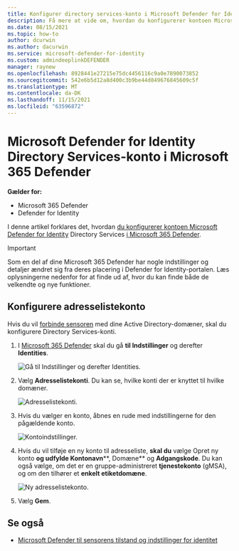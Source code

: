 ```yaml
---
title: Konfigurer directory services-konto i Microsoft Defender for Identity
description: Få mere at vide om, hvordan du konfigurerer kontoen Microsoft Defender for Identity Directory Services i Microsoft 365 Defender
ms.date: 08/15/2021
ms.topic: how-to
author: dcurwin
ms.author: dacurwin
ms.service: microsoft-defender-for-identity
ms.custom: admindeeplinkDEFENDER
manager: raynew
ms.openlocfilehash: 8928441e27215e75dc4456116c9a0e7890073852
ms.sourcegitcommit: 542e6b5d12a8d400c3b9be44d849676845609c5f
ms.translationtype: MT
ms.contentlocale: da-DK
ms.lasthandoff: 11/15/2021
ms.locfileid: "63596872"
---
```

# <a name="microsoft-defender-for-identity-directory-services-account-in-microsoft-365-defender"></a>Microsoft Defender for Identity Directory Services-konto i Microsoft 365 Defender

**Gælder for:**

- Microsoft 365 Defender
- Defender for Identity

I denne artikel forklares det, hvordan [du konfigurerer kontoen Microsoft Defender for Identity](/defender-for-identity) Directory Services [i Microsoft 365 Defender](/microsoft-365/security/defender/overview-security-center).

>[!IMPORTANT]
>Som en del af dine Microsoft 365 Defender har nogle indstillinger og detaljer ændret sig fra deres placering i Defender for Identity-portalen. Læs oplysningerne nedenfor for at finde ud af, hvor du kan finde både de velkendte og nye funktioner.

## <a name="configure-directory-services-account"></a>Konfigurere adresselistekonto

Hvis du vil [forbinde sensoren](sensor-health.md#add-a-sensor) med dine Active Directory-domæner, skal du konfigurere Directory Services-konti.

1. I <a href="https://go.microsoft.com/fwlink/p/?linkid=2077139" target="_blank">Microsoft 365 Defender</a> skal du gå **til Indstillinger** og derefter **Identities**.

    ![Gå til Indstillinger og derefter Identities.](../../media/defender-identity/settings-identities.png)

1. Vælg **Adresselistekonti**. Du kan se, hvilke konti der er knyttet til hvilke domæner.

    ![Adresselistekonti.](../../media/defender-identity/directory-service-accounts.png)

1. Hvis du vælger en konto, åbnes en rude med indstillingerne for den pågældende konto.

    ![Kontoindstillinger.](../../media/defender-identity/account-settings.png)

1. Hvis du vil tilføje en ny konto til adresseliste, **skal du** vælge Opret ny konto **og udfylde Kontonavn****, Domæne** og **Adgangskode**. Du kan også vælge, om det er en gruppe-administreret **tjenestekonto** (gMSA), og om den tilhører et **enkelt etiketdomæne**.

    ![Ny adresselistekonto.](../../media/defender-identity/new-directory-service-account.png)

1. Vælg **Gem**.

## <a name="see-also"></a>Se også

- [Microsoft Defender til sensorens tilstand og indstillinger for identitet](sensor-health.md)
